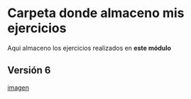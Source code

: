 # Carpeta donde almaceno mis ejercicios
Aqui almaceno los ejercicios realizados en **este módulo**
## Versión 6
[imagen](https://github.com/luislopezce/Pensamiento_computacional/blob/main/Ejercicios_en_clase/PSEUDOC%C3%93DIGO.jpg)
